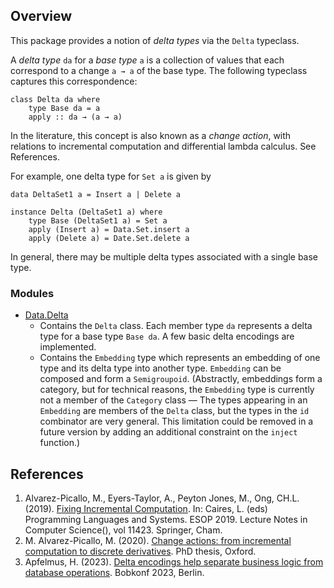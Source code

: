 ## Overview

This package provides a notion of *delta types* via the `Delta` typeclass.

A *delta type* `da` for a *base type* `a` is a collection of values that each correspond to a change `a → a` of the base type. The following typeclass captures this correspondence:

    class Delta da where
        type Base da = a
        apply :: da → (a → a)

In the literature, this concept is also known as a *change action*, with relations to incremental computation and differential lambda calculus. See References.

For example, one delta type for `Set a` is given by

    data DeltaSet1 a = Insert a | Delete a
    
    instance Delta (DeltaSet1 a) where
        type Base (DeltaSet1 a) = Set a
        apply (Insert a) = Data.Set.insert a
        apply (Delete a) = Date.Set.delete a

In general, there may be multiple delta types associated with a single base type.

### Modules

* [Data.Delta](src/Data/Delta.hs)
    * Contains the `Delta` class. Each member type `da` represents
      a delta type for a base type `Base da`.
      A few basic delta encodings are implemented.
    * Contains the `Embedding` type which represents an embedding
      of one type and its delta type into another type.
      `Embedding` can be composed and form a `Semigroupoid`.
      (Abstractly, embeddings form a category, but for technical reasons,
      the `Embedding` type is currently not a member of the `Category` class
      — The types appearing in an `Embedding` are members of
      the `Delta` class, but the types in the `id` combinator are very general.
      This limitation could be removed in a future version
      by adding an additional constraint on the `inject` function.)

## References

1. Alvarez-Picallo, M., Eyers-Taylor, A., Peyton Jones, M., Ong, CH.L. (2019). [Fixing Incremental Computation][1811.06069]. In: Caires, L. (eds) Programming Languages and Systems. ESOP 2019. Lecture Notes in Computer Science(), vol 11423. Springer, Cham.
2. M. Alvarez-Picallo, M. (2020). [Change actions: from incremental computation to discrete derivatives][2002.05256]. PhD thesis, Oxford.
3. Apfelmus, H. (2023). [Delta encodings help separate business logic from database operations][bobkonf2023]. Bobkonf 2023, Berlin.

  [bobkonf2023]: https://bobkonf.de/2023/apfelmus.html
  [2002.05256]: https://arxiv.org/abs/2002.05256
  [1811.06069]: https://arxiv.org/abs/1811.06069

